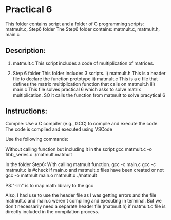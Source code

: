 # Practical 6
This folder contains script and a folder of C programming scripts: matmult.c, Step6 folder
The Step6 folder contains: matmult.c, matmult.h, main.c

## Description:
1. matmult.c
This script includes a code of multiplication of matrices.

2. Step 6 folder
This folder includes 3 scripts. 
i) matmult.h
This is a header file to declare the function prototype
ii) matmult.c
This is a c file that defines the matrix multiplication function that calls on matmult.h
iii) main.c
This file solves practical 6 which asks to solve matrix multiplication. SO it calls the function from matmult to solve pracytical 6


## Instructions:
Compile: Use a C compiler (e.g., GCC) to compile and execute the code.
The code is complied and executed using VSCode

Use the following commands:

Without calling function but including it in the script
gcc matmult.c -o fibb_series.c 
./matmult.matmult

In the folder Step6: With calling matmult function.
gcc -c main.c
gcc -c matmult.c
ls  #check if main.o and matmult.o files have been created or not
gcc -o matmult main.o matmult.o
./matmult


PS:"-lm" is to map math library to the gcc

Also, I had use to use the header file as I was getting errors and the file matmult.c and main.c weren't compiling and executing in terminal. But we don't necessarily need a separate header file (matmult.h) if matmult.c file is directly included in the compilation process. 